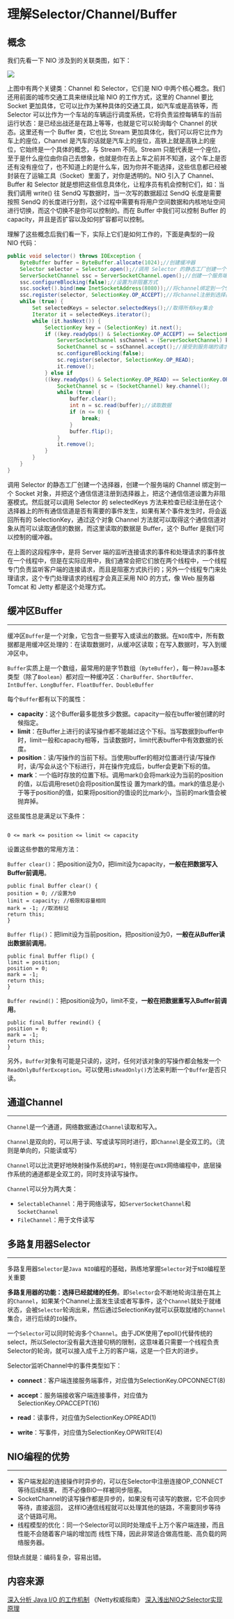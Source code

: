 # 理解Selector/Channel/Buffer

## 概念
我们先看一下 NIO 涉及到的关联类图，如下：

![](/assets/nio_class.png)

上图中有两个关键类：Channel 和 Selector，它们是 NIO 中两个核心概念。我们还用前面的城市交通工具来继续比喻 NIO 的工作方式，这里的 Channel 要比 Socket 更加具体，它可以比作为某种具体的交通工具，如汽车或是高铁等，而 Selector 可以比作为一个车站的车辆运行调度系统，它将负责监控每辆车的当前运行状态：是已经出战还是在路上等等，也就是它可以轮询每个 Channel 的状态。这里还有一个 Buffer 类，它也比 Stream 更加具体化，我们可以将它比作为车上的座位，Channel 是汽车的话就是汽车上的座位，高铁上就是高铁上的座位，它始终是一个具体的概念，与 Stream 不同。Stream 只能代表是一个座位，至于是什么座位由你自己去想象，也就是你在去上车之前并不知道，这个车上是否还有没有座位了，也不知道上的是什么车，因为你并不能选择，这些信息都已经被封装在了运输工具（Socket）里面了，对你是透明的。NIO 引入了 Channel、Buffer 和 Selector 就是想把这些信息具体化，让程序员有机会控制它们，如：当我们调用 write\(\) 往 SendQ 写数据时，当一次写的数据超过 SendQ 长度是需要按照 SendQ 的长度进行分割，这个过程中需要有将用户空间数据和内核地址空间进行切换，而这个切换不是你可以控制的。而在 Buffer 中我们可以控制 Buffer 的 capacity，并且是否扩容以及如何扩容都可以控制。

理解了这些概念后我们看一下，实际上它们是如何工作的，下面是典型的一段 NIO 代码：

```java
public void selector() throws IOException {
    ByteBuffer buffer = ByteBuffer.allocate(1024);//创建缓冲器
    Selector selector = Selector.open();//调用 Selector 的静态工厂创建一个选择器
    ServerSocketChannel ssc = ServerSocketChannel.open();//创建一个服务端的Channel
    ssc.configureBlocking(false);//设置为非阻塞方式
    ssc.socket().bind(new InetSocketAddress(8080));//将channel绑定到一个Socket对象
    ssc.register(selector, SelectionKey.OP_ACCEPT);//将channel注册到选择器上，并设置监听的事件类型
    while (true) {
        Set selectedKeys = selector.selectedKeys();//取得所有key集合
        Iterator it = selectedKeys.iterator();
        while (it.hasNext()) {
            SelectionKey key = (SelectionKey) it.next();
            if ((key.readyOps() & SelectionKey.OP_ACCEPT) == SelectionKey.OP_ACCEPT) {
                ServerSocketChannel ssChannel = (ServerSocketChannel) key.channel();
                SocketChannel sc = ssChannel.accept();//接受到服务端的请求
                sc.configureBlocking(false);
                sc.register(selector, SelectionKey.OP_READ);
                it.remove();
            } else if 
            ((key.readyOps() & SelectionKey.OP_READ) == SelectionKey.OP_READ) {
                SocketChannel sc = (SocketChannel) key.channel();
                while (true) {
                    buffer.clear();
                    int n = sc.read(buffer);//读取数据
                    if (n <= 0) {
                        break;
                    }
                    buffer.flip();
                }
                it.remove();
            }
        }
    }
}
```
调用 Selector 的静态工厂创建一个选择器，创建一个服务端的 Channel 绑定到一个 Socket 对象，并把这个通信信道注册到选择器上，把这个通信信道设置为非阻塞模式。然后就可以调用 Selector 的 selectedKeys 方法来检查已经注册在这个选择器上的所有通信信道是否有需要的事件发生，如果有某个事件发生时，将会返回所有的 SelectionKey，通过这个对象 Channel 方法就可以取得这个通信信道对象从而可以读取通信的数据，而这里读取的数据是 Buffer，这个 Buffer 是我们可以控制的缓冲器。

在上面的这段程序中，是将 Server 端的监听连接请求的事件和处理请求的事件放在一个线程中，但是在实际应用中，我们通常会把它们放在两个线程中，一个线程专门负责监听客户端的连接请求，而且是阻塞方式执行的；另外一个线程专门来处理请求，这个专门处理请求的线程才会真正采用 NIO 的方式，像 Web 服务器 Tomcat 和 Jetty 都是这个处理方式。


## 缓冲区Buffer
---
缓冲区`Buffer`是一个对象，它包含一些要写入或读出的数据。在`NIO`库中，所有数据都是用缓冲区处理的：在读取数据时，从缓冲区读取；在写入数据时，写入到缓冲区中。

`Buffer`实质上是一个数组，最常用的是字节数组（`ByteBuffer`），每一种`Java`基本类型（除了`Boolean`）都对应一种缓冲区：`CharBuffer、ShortBuffer、IntBuffer、LongBuffer、FloatBuffer、DoubleBuffer`

每个`Buffer`都有以下的属性：
* **capacity**：这个Buffer最多能放多少数据。capacity一般在buffer被创建的时候指定。
* **limit**：在Buffer上进行的读写操作都不能越过这个下标。当写数据到buffer中时，limit一般和capacity相等，当读数据时，limit代表buffer中有效数据的长度。
* **position**：读/写操作的当前下标。当使用buffer的相对位置进行读/写操作时，读/写会从这个下标进行，并在操作完成后，buffer会更新下标的值。
* **mark**：一个临时存放的位置下标。调用mark()会将mark设为当前的position的值，以后调用reset()会将position属性设
置为mark的值。mark的值总是小于等于position的值，如果将position的值设的比mark小，当前的mark值会被抛弃掉。

这些属性总是满足以下条件：
```

0 <= mark <= position <= limit <= capacity

```
设置这些参数的常用方法：

`Buffer clear()`：把position设为0，把limit设为capacity，**一般在把数据写入Buffer前调用**。

```
public final Buffer clear() {
position = 0; //设置为0
limit = capacity; //极限和容量相同
mark = -1; //取消标记
return this;
}
```



`Buffer flip()`：把limit设为当前position，把position设为0，**一般在从Buffer读出数据前调用**。
```
public final Buffer flip() {
limit = position;
position = 0;
mark = -1;
return this;
}
```


`Buffer rewind()`：把position设为0，limit不变，**一般在把数据重写入Buffer前调用**。
```
public final Buffer rewind() {
position = 0;
mark = -1;
return this;
}
```


另外，`Buffer`对象有可能是只读的，这时，任何对该对象的写操作都会触发一个`ReadOnlyBufferException`。可以使用`isReadOnly()`方法来判断一个`Buffer`是否只读。



## 通道Channel
---

`Channel`是一个通道，网络数据通过`Channel`读取和写入。

`Channel`是双向的，可以用于读、写或读写同时进行，即`Channel`是全双工的。（流则是单向的，只能读或写）

`Channel`可以比流更好地映射操作系统的`API`，特别是在`UNIX`网络编程中，底层操作系统的通道都是全双工的，同时支持读写操作。

`Channel`可以分为两大类：
* `SelectableChannel`：用于网络读写，如`ServerSocketChannel`和`SocketChannel`
* `FileChannel`：用于文件读写

## 多路复用器Selector
---

多路复用器`Selector`是`Java NIO`编程的基础，熟练地掌握`Selector`对于`NIO`编程至关重要

**多路复用器的功能：选择已经就绪的任务**。即`Selector`会不断地轮询注册在其上的`Channel`，如果某个Channel上面发生读或者写事件，这个`Channel`就处于就绪状态，会被`Selector`轮询出来，然后通过SelectionKey就可以获取就绪的`Channel`集合，进行后续的`IO`操作。

一个`Selector`可以同时轮询多个`Channel`。由于JDK使用了epoll()代替传统的select，所以Selector没有最大连接句柄的限制，这意味着只需要一个线程负责Selector的轮询，就可以接入成千上万的客户端，这是一个巨大的进步。

Selector监听Channel中的事件类型如下：

* **connect**：客户端连接服务端事件，对应值为SelectionKey.OPCONNECT\(8\) 

* **accept**：服务端接收客户端连接事件，对应值为SelectionKey.OPACCEPT\(16\) 

* **read**：读事件，对应值为SelectionKey.OPREAD\(1\) 

* **write**：写事件，对应值为SelectionKey.OPWRITE\(4\)


## NIO编程的优势
---
* 客户端发起的连接操作时异步的，可以在Selector中注册连接OP_CONNECT等待后续结果，
而不必像BIO一样被同步阻塞。
* SocketChannel的读写操作都是异步的，如果没有可读写的数据，它不会同步等待，直接返回，
这样IO通信线程就可以处理其他的链路，不需要同步等待这个链路可用。
* 线程模型的优化：同一个Selector可以同时处理成千上万个客户端连接，而且性能不会随着客户端的增加而
线性下降，因此非常适合做高性能、高负载的网络服务器。

但缺点就是：编码复杂，容易出错。




## 内容来源
[深入分析 Java I/O 的工作机制](https://www.ibm.com/developerworks/cn/java/j-lo-javaio/index.html)
《Netty权威指南》
[深入浅出NIO之Selector实现原理](https://juejin.im/entry/5a422b75f265da430e4f6b99)



